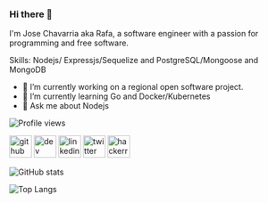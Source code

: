 ### Hi there 👋
<!--
**josechavarriacr/josechavarriacr** is a ✨ _special_ ✨ repository because its `README.md` (this file) appears on your GitHub profile.

Here are some ideas to get you started:

- 🔭 I’m currently working on ...
- 🌱 I’m currently learning ...
- 👯 I’m looking to collaborate on ...
- 🤔 I’m looking for help with ...
- 💬 Ask me about ...
- 📫 How to reach me: ...
- 😄 Pronouns: ...
- ⚡ Fun fact: ...
-->

I'm Jose Chavarria aka Rafa, a software engineer with a passion for programming and free software.

Skills: Nodejs/ Expressjs/Sequelize and PostgreSQL/Mongoose and MongoDB

- 🔭 I’m currently working on a regional open software project. 
- 🌱 I’m currently learning Go and Docker/Kubernetes 
- 💬 Ask me about Nodejs 

![Profile views](https://gpvc.arturio.dev/josechavarriacr)  

[<img src='https://cdn.jsdelivr.net/npm/simple-icons@3.0.1/icons/github.svg' alt='github' height='40'>](https://github.com/josechavarriacr)  [<img src='https://cdn.jsdelivr.net/npm/simple-icons@3.0.1/icons/dev-dot-to.svg' alt='dev' height='40'>](https://dev.to/josechavarriacr)  [<img src='https://cdn.jsdelivr.net/npm/simple-icons@3.0.1/icons/linkedin.svg' alt='linkedin' height='40'>](https://www.linkedin.com/in/josechavarriacr/)  [<img src='https://cdn.jsdelivr.net/npm/simple-icons@3.0.1/icons/twitter.svg' alt='twitter' height='40'>](https://twitter.com/josechavarriacr)  [<img src='https://cdn.jsdelivr.net/npm/simple-icons@3.0.1/icons/hackerrank.svg' alt='hackerrank' height='40'>](https://www.hackerrank.com/josechavarriacr)  

![GitHub stats](https://github-readme-stats.vercel.app/api?username=josechavarriacr&show_icons=true)  

![Top Langs](https://github-readme-stats.vercel.app/api/top-langs/?username=josechavarriacr&count_private=true)


